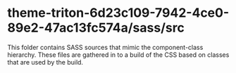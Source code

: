 # theme-triton-6d23c109-7942-4ce0-89e2-47ac13fc574a/sass/src

This folder contains SASS sources that mimic the component-class hierarchy. These files
are gathered in to a build of the CSS based on classes that are used by the build.
